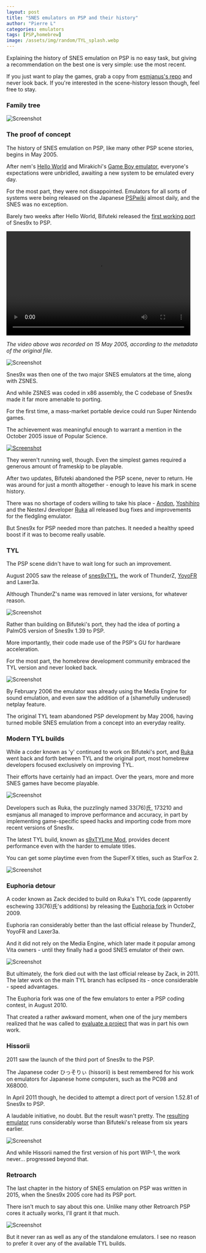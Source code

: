 ```yaml
---
layout: post
title: "SNES emulators on PSP and their history"
author: "Pierre L"
categories: emulators
tags: [PSP,homebrew]
image: /assets/img/random/TYL_splash.webp
---
```


Explaining the history of SNES emulation on PSP is no easy task, but giving a recommendation on the best one is very simple: use the most recent.

If you just want to play the games, grab a copy from [esmjanus's repo](https://github.com/esmjanus/snes9xTYL/releases) and never look back. If you're interested in the scene-history lesson though, feel free to stay.

### Family tree

![Screenshot](https://github.com/PSP-Archive/PSP-Archive.github.io/raw/gh-pages/assets/img/random/snes9x_PSP_famtree.webp)

### The proof of concept

The history of SNES emulation on PSP, like many other PSP scene stories, begins in May 2005. 

After nem's [Hello World](https://archive.org/details/hellopsp_R1.7z) and Mirakichi's [Game Boy emulator](https://archive.org/details/gbemu.7z), everyone's expectations were unbridled, awaiting a new system to be emulated every day.

For the most part, they were not disappointed. Emulators for all sorts of systems were being released on the Japanese [PSPwiki](https://web.archive.org/web/20050517083941/http://psp.holybell.to:80/) almost daily, and the SNES was no exception.

Barely two weeks after Hello World, Bifuteki released the [first working port](https://archive.org/details/snes-9-x.-7z) of Snes9x to PSP.

<video class="center" width="480" height="272" controls>
	<source type="video/mp4" src="https://github.com/PSP-Archive/PSP-Archive.github.io/raw/gh-pages/assets/video/snesonPSP_050515.mp4">
</video>

*The video above was recorded on 15 May 2005, according to the metadata of the original file.*

![Screenshot](https://github.com/PSP-Archive/PSP-Archive.github.io/raw/gh-pages/assets/img/snaps/bifuteki.webp)

Snes9x was then one of the two major SNES emulators at the time, along with ZSNES. 

And while ZSNES was coded in x86 assembly, the C codebase of Snes9x made it far more amenable to porting.

For the first time, a mass-market portable device could run Super Nintendo games. 

The achievement was meaningful enough to warrant a mention in the October 2005 issue of Popular Science.

[![Screenshot](https://github.com/PSP-Archive/PSP-Archive.github.io/raw/gh-pages/assets/img/random/PopSci_Oct05_trim.webp)](https://github.com/PSP-Archive/PSP-Archive.github.io/raw/gh-pages/assets/img/random/PopSci_Oct05.webp)

They weren't running well, though. Even the simplest games required a generous amount of frameskip to be playable. 

After two updates, Bifuteki abandoned the PSP scene, never to return. He was around for just a month altogether - enough to leave his mark in scene history.

There was no shortage of coders willing to take his place - [Andon](https://archive.org/details/uo_Snes9x-0.02pd2-20050728.7z), [Yoshihiro](https://archive.org/details/snes-9-x-yoshihiro-optimized.-7z) and the NesterJ developer [Ruka](https://archive.org/details/y33Ruka0034.7z) all released bug fixes and improvements for the fledgling emulator. 

But Snes9x for PSP needed more than patches. It needed a healthy speed boost if it was to become really usable.

### TYL

The PSP scene didn't have to wait long for such an improvement. 

August 2005 saw the release of [snes9xTYL](https://archive.org/details/s9xTYL-0.4.2me.7z), the work of ThunderZ, [YoyoFR](http://yoyofr92.free.fr/psp/snespsp.html) and Laxer3a. 

Although ThunderZ's name was removed in later versions, for whatever reason.

![Screenshot](https://github.com/PSP-Archive/PSP-Archive.github.io/raw/gh-pages/assets/img/snaps/tyl_042_mario.webp)

Rather than building on Bifuteki's port, they had the idea of porting a PalmOS version of Snes9x 1.39 to PSP. 

More importantly, their code made use of the PSP's GU for hardware acceleration. 

For the most part, the homebrew development community embraced the TYL version and never looked back. 

![Screenshot](https://github.com/PSP-Archive/PSP-Archive.github.io/raw/gh-pages/assets/img/snaps/tyl_042.webp)

By February 2006 the emulator was already using the Media Engine for sound emulation, and even saw the addition of a (shamefully underused) netplay feature.

The original TYL team abandoned PSP development by May 2006, having turned mobile SNES emulation from a concept into an everyday reality. 

### Modern TYL builds

While a coder known as 'y' continued to work on Bifuteki's port, and [Ruka](https://web.archive.org/web/20070220052141/http://rukapsp.hp.infoseek.co.jp/) went back and forth between TYL and the original port, most homebrew developers focused exclusively on improving TYL.

Their efforts have certainly had an impact. Over the years, more and more SNES games have become playable. 

![Screenshot](https://github.com/PSP-Archive/PSP-Archive.github.io/raw/gh-pages/assets/img/snaps/esmjanus_dkc3.webp)

Developers such as Ruka, the puzzlingly named 33(76)氏, 173210 and esmjanus all managed to improve performance and accuracy, in part by implementing game-specific speed hacks and importing code from more recent versions of Snes9x.

The latest TYL build, known as [s9xTYLme Mod](https://archive.org/details/s9xTYLme_mod.7z), provides decent performance even with the harder to emulate titles.

You can get some playtime even from the SuperFX titles, such as StarFox 2.

![Screenshot](https://github.com/PSP-Archive/PSP-Archive.github.io/raw/gh-pages/assets/img/snaps/esmjanus_sf2.webp)

### Euphoria detour

A coder known as Zack decided to build on Ruka's TYL code (apparently eschewing 33(76)氏's additions) by releasing the [Euphoria fork](https://web.archive.org/web/20091023065110/http://www.retroemu.com/forum/index.php?/topic/13-release-snes9x-euphoria-r1-speed/
) in October 2009.

Euphoria ran considerably better than the last official release by ThunderZ, YoyoFR and Laxer3a. 

And it did not rely on the Media Engine, which later made it popular among Vita owners - until they finally had a good SNES emulator of their own.

![Screenshot](https://github.com/PSP-Archive/PSP-Archive.github.io/raw/gh-pages/assets/img/snaps/euphoria.webp)

But ultimately, the fork died out with the last official release by Zack, in 2011. The later work on the main TYL branch has eclipsed its - once considerable - speed advantages.

The Euphoria fork was one of the few emulators to enter a PSP coding contest, in August 2010. 

That created a rather awkward moment, when one of the jury members realized that he was called to [evaluate a project](https://www.neoflash.com/forum/index.php?topic=6346.0) that was in part his own work.

### Hissorii

2011 saw the launch of the third port of Snes9x to the PSP. 

The Japanese coder ひっそりぃ (hissorii) is best remembered for his work on emulators for Japanese home computers, such as the PC98 and X68000. 

In April 2011 though, he decided to attempt a direct port of version 1.52.81 of Snes9x to PSP. 

A laudable initiative, no doubt. But the result wasn't pretty. The [resulting emulator](https://archive.org/details/snes9x-1.52.81-psp.7z) runs considerably worse than Bifuteki's release from six years earlier. 

![Screenshot](https://github.com/PSP-Archive/PSP-Archive.github.io/raw/gh-pages/assets/img/snaps/hissorii.webp)

And while Hissorii named the first version of his port WIP-1, the work never... progressed beyond that.

### Retroarch

The last chapter in the history of SNES emulation on PSP was written in 2015, when the Snes9x 2005 core had its PSP port.

There isn't much to say about this one. Unlike many other Retroarch PSP cores it actually works, I'll grant it that much.

![Screenshot](https://github.com/PSP-Archive/PSP-Archive.github.io/raw/gh-pages/assets/img/snaps/retroarch_snes9x.webp)

But it never ran as well as any of the standalone emulators. I see no reason to prefer it over any of the available TYL builds.
